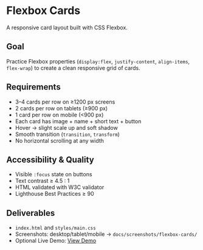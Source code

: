 # Flexbox Cards

A responsive card layout built with CSS Flexbox.

## Goal

Practice Flexbox properties (`display:flex`, `justify-content`, `align-items`, `flex-wrap`) to create a clean responsive grid of cards.

## Requirements

- 3–4 cards per row on ≥1200 px screens
- 2 cards per row on tablets (≥900 px)
- 1 card per row on mobile (<900 px)
- Each card has image + name + short text + button
- Hover → slight scale up and soft shadow
- Smooth transition (`transition`, `transform`)
- No horizontal scrolling at any width

## Accessibility & Quality

- Visible `:focus` state on buttons
- Text contrast ≥ 4.5 : 1
- HTML validated with W3C validator
- Lighthouse Best Practices ≥ 90

## Deliverables

- `index.html` and `styles/main.css`
- Screenshots: desktop/tablet/mobile → `docs/screenshots/flexbox-cards/`
- Optional Live Demo: [View Demo](https://lazyTanakaS.github.io/Frontend-Practice-CSS/flexbox-cards)
